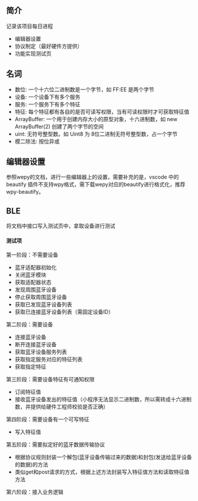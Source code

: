 ## 简介

记录该项目每日进程

- 编辑器设置
- 协议制定（最好硬件方提供）
- 功能实现测试页

## 名词

- 数位: 一个十六位二进制数是一个字节，如 FF:EE 是两个字节
- 设备: 一个设备下有多个服务
- 服务: 一个服务下有多个特征
- 特征: 每个特征都有各自的是否可读写权限，当有可读权限时才可获取特征值
- ArrayBuffer: 一个用于创建内存大小的原型对象，十六进制数，如 new ArrayBuffer(2) 创建了两个字节的空间
- uint: 无符号整型数。如 Uint8 为 8位二进制无符号整型数，占一个字节
- 模二除法: 按位异或

## 编辑器设置

参照wepy的文档，进行一些编辑器上的设置，需要补充的是，vscode 中的 beautify 插件不支持wpy格式，需下载wepy对应的beautify进行格式化，推荐wpy-beautify。

## BLE

将文档中接口写入测试页中，拿取设备进行测试

#### 测试项

第一阶段：不需要设备

- 蓝牙适配器初始化
- 关闭蓝牙模块
- 获取适配器状态
- 发现周围蓝牙设备
- 停止获取周围蓝牙设备
- 获取已发现蓝牙设备列表
- 获取已连接蓝牙设备列表（需固定设备ID）

第二阶段：需要设备

- 连接蓝牙设备
- 断开连接蓝牙设备
- 获取蓝牙设备服务列表
- 获取指定服务对应的特征列表
- 获取指定特征

第三阶段：需要设备特征有可通知权限

- 订阅特征值
- 接收蓝牙设备发出的特征值（小程序无法显示二进制数，所以需转成十六进制数，并提供给硬件工程师校验是否正确）

第四阶段：需要设备有一个可写特征

- 写入特征值

第五阶段：需要拟定好的蓝牙数据传输协议

- 根据协议规则封装一个解包(蓝牙设备传输过来的数据)和封包(发送给蓝牙设备的数据)的方法
- 类似get和post请求的方式，根据上述方法封装写入特征值方法和读取特征值方法

第六阶段：接入业务逻辑
